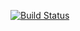[![Build Status](https://travis-ci.org/ILLLIGION/BTree.svg?branch=master)](https://travis-ci.org/ILLLIGION/BTree)
